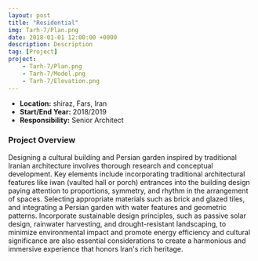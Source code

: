 ```yaml
---
layout: post
title: "Residential"
img: Tarh-7/Plan.png
date: 2018-01-01 12:00:00 +0000
description: Description
tag: [Project]
project:
    - Tarh-7/Plan.png
    - Tarh-7/Model.png
    - Tarh-7/Elevation.png
---
```


- **Location:** shiraz, Fars, Iran
- **Start/End Year:** 2018/2019
- **Responsibility:** Senior Architect

### Project Overview

Designing a cultural building and Persian garden inspired by traditional Iranian architecture involves thorough research and conceptual development. Key elements include incorporating traditional architectural features like iwan (vaulted hall or porch) entrances into the building design paying attention to proportions, symmetry, and rhythm in the arrangement of spaces. Selecting appropriate materials such as brick and glazed tiles, and integrating a Persian garden with water features and geometric patterns. Incorporate sustainable design principles, such as passive solar design, rainwater harvesting, and drought-resistant landscaping, to minimize environmental impact and promote energy efficiency and cultural significance are also essential considerations to create a harmonious and immersive experience that honors Iran's rich heritage.
